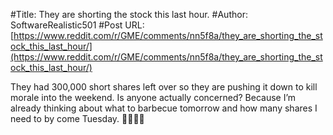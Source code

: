 #Title: They are shorting the stock this last hour.
#Author: SoftwareRealistic501
#Post URL: [https://www.reddit.com/r/GME/comments/nn5f8a/they_are_shorting_the_stock_this_last_hour/](https://www.reddit.com/r/GME/comments/nn5f8a/they_are_shorting_the_stock_this_last_hour/)


They had 300,000 short shares left over so they are pushing it down to kill morale into the weekend. Is anyone actually concerned? Because I’m already thinking about what to barbecue tomorrow and how many shares I need to by come Tuesday. 🙌💎🦍😎